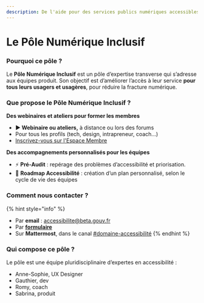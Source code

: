 ```yaml
---
description: De l'aide pour des services publics numériques accessibles
---
```


# Le Pôle Numérique Inclusif

### Pourquoi ce pôle ? <a href="#pourquoi-ce-pole" id="pourquoi-ce-pole"></a>

Le **Pôle Numérique Inclusif** est un pôle d’expertise transverse qui s’adresse aux équipes produit. Son objectif est d’améliorer l’accès à leur service **pour tous leurs usagers et usagères**, pour réduire la fracture numérique.

### Que propose le Pôle Numérique Inclusif ? <a href="#que-propose-le-pole-numerique-inclusif" id="que-propose-le-pole-numerique-inclusif"></a>

**Des webinaires et ateliers pour former les membres**&#x20;

* **▶️ Webinaire ou ateliers,** à distance ou lors des forums
* Pour tous les profils (tech, design, intrapreneur, coach...)
* [Inscrivez-vous sur l'Espace Membre](https://espace-membre.incubateur.net/formations?filter=Accessibilit%C3%A9)

**Des accompagnements personnalisés pour les équipes**

* ⚡ **Pré-Audit** : repérage des problèmes d’accessibilité et priorisation.
* 🧠 **Roadmap Accessibilité** : création d’un plan personnalisé, selon le cycle de vie des équipes

### Comment nous contacter ? <a href="#comment-nous-contacter" id="comment-nous-contacter"></a>

{% hint style="info" %}
* Par **email** : [accessibilite@beta.gouv.fr](mailto:accessibilite@beta.gouv.fr)
* Par [**formulaire**](https://docs.google.com/forms/d/1L4DOpBS9ibJWmWyypOOyB86ExGPLz-IwUuunazugsBU/edit?usp=mail_response_notification\&urp=gmail_link)
* Sur **Mattermost**, dans le canal [#domaine-accessibilité](https://mattermost.incubateur.net/betagouv/channels/c015lnmttj9)
{% endhint %}

### Qui compose ce pôle ? <a href="#qui-compose-ce-pole" id="qui-compose-ce-pole"></a>

Le pôle est une équipe pluridisciplinaire d’expertes en accessibilité :

* Anne-Sophie, UX Designer
* Gauthier, dev
* Romy, coach
* Sabrina, produit
